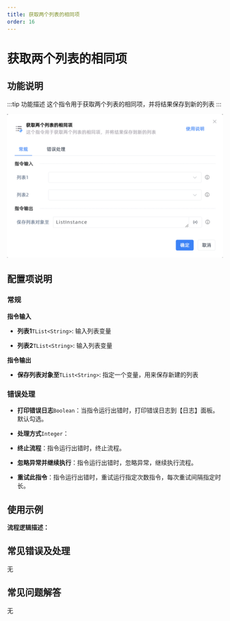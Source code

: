 ```yaml
---
title: 获取两个列表的相同项
order: 16
---
```


# 获取两个列表的相同项

## 功能说明

:::tip 功能描述
这个指令用于获取两个列表的相同项，并将结果保存到新的列表
:::

![获取两个列表的相同项](../../../assets/获取两个列表的相同项_command.png)

## 配置项说明

### 常规

**指令输入**

- **列表1**`TList<String>`: 输入列表变量

- **列表2**`TList<String>`: 输入列表变量


**指令输出**

- **保存列表对象至**`TList<String>`: 指定一个变量，用来保存新建的列表

### 错误处理

- **打印错误日志**`Boolean`：当指令运行出错时，打印错误日志到【日志】面板。默认勾选。

- **处理方式**`Integer`：

 - **终止流程**：指令运行出错时，终止流程。

 - **忽略异常并继续执行**：指令运行出错时，忽略异常，继续执行流程。

 - **重试此指令**：指令运行出错时，重试运行指定次数指令，每次重试间隔指定时长。

## 使用示例

**流程逻辑描述：** 

## 常见错误及处理

无

## 常见问题解答

无

